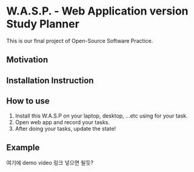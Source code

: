 # W.A.S.P. - Web Application version Study Planner

This is our final project of Open-Source Software Practice.

## Motivation

## Installation Instruction

## How to use

1. Install this W.A.S.P on your laptop, desktop, ...etc using for your task.
2. Open web app and record your tasks.
3. After doing your tasks, update the state!

## Example

여기에 demo video 링크 넣으면 될듯?

